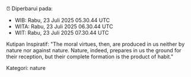 ⏰ Diperbarui pada:
- WIB: Rabu, 23 Juli 2025 05.30.44 UTC
- WITA: Rabu, 23 Juli 2025 06.30.44 UTC
- WIT: Rabu, 23 Juli 2025 07.30.44 UTC

Kutipan Inspiratif:
"The moral virtues, then, are produced in us neither by nature nor against nature. Nature, indeed, prepares in us the ground for their reception, but their complete formation is the product of habit."


Kategori: nature

